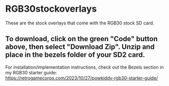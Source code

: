 # RGB30stockoverlays
These are the stock overlays that come with the RGB30 stock SD card.  

## To download, click on the green "Code" button above, then select "Download Zip".  Unzip and place in the bezels folder of your SD2 card.

For installation/implementation instructions, check out the Bezels section in my RGB30 starter guide: https://retrogamecorps.com/2023/10/27/powkiddy-rgb30-starter-guide/
